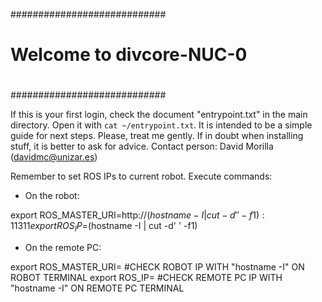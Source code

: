 ############################
#			   #
# Welcome to divcore-NUC-0 #
#			   #
############################

If this is your first login, check the document "entrypoint.txt" in the main directory.
Open it with `cat ~/entrypoint.txt`. It is intended to be a simple guide for next steps.
Please, treat me gently. If in doubt when installing stuff, it is better to ask for advice.
Contact person: David Morilla (davidmc@unizar.es)

Remember to set ROS IPs to current robot. Execute commands:

- On the robot:

export ROS_MASTER_URI=http://$(hostname -I | cut -d' ' -f1):11311
export ROS_IP=$(hostname -I | cut -d' ' -f1)

- On the remote PC:

export ROS_MASTER_URI= #CHECK ROBOT IP WITH "hostname -I" ON ROBOT TERMINAL
export ROS_IP= #CHECK REMOTE PC IP WITH "hostname -I" ON REMOTE PC TERMINAL